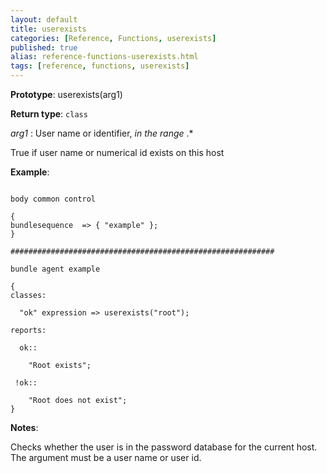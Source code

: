 ```yaml
---
layout: default
title: userexists
categories: [Reference, Functions, userexists]
published: true
alias: reference-functions-userexists.html
tags: [reference, functions, userexists]
---
```




**Prototype**: userexists(arg1) 

**Return type**: `class`

  
 *arg1* : User name or identifier, *in the range* .\*   

True if user name or numerical id exists on this host

**Example**:  
   

```cf3

body common control

{
bundlesequence  => { "example" };
}

###########################################################

bundle agent example

{     
classes:

  "ok" expression => userexists("root");

reports:

  ok::

    "Root exists";

 !ok::

    "Root does not exist";
}

```

**Notes**:  
   

Checks whether the user is in the password database for the current
host. The argument must be a user name or user id.
